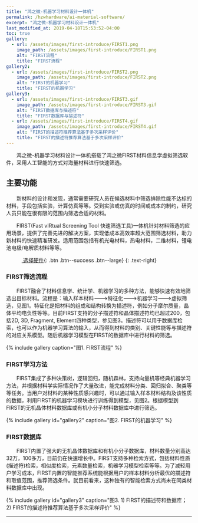 ```yaml
---
title: "鸿之微-机器学习材料设计一体机"
permalink: /hzwhardware/ai-material-software/
excerpt: "鸿之微-机器学习材料设计一体机"
last_modified_at: 2019-04-18T15:53:52-04:00
toc: true
gallery:
  - url: /assets/images/first-introduce/FIRST1.png
    image_path: /assets/images/first-introduce/FIRST1.png
    alt: "FIRST流程"
    title: "FIRST流程"
gallery2:
  - url: /assets/images/first-introduce/FIRST2.png
    image_path: /assets/images/first-introduce/FIRST2.png
    alt: "FIRST的机器学习"
    title: "FIRST的机器学习"
gallery3:
  - url: /assets/images/first-introduce/FIRST3.gif
    image_path: /assets/images/first-introduce/FIRST3.gif
    alt: "FIRST数据库与描述符"
    title: "FIRST数据库与描述符"
  - url: /assets/images/first-introduce/FIRST4.gif
    image_path: /assets/images/first-introduce/FIRST4.gif
    alt: "FIRST的描述符推荐算法基于多次采样评价"
    title: "FIRST的描述符推荐算法基于多次采样评价"
---
```


&emsp;&emsp;鸿之微-机器学习材料设计一体机搭载了鸿之微FIRST材料信息学虚拟筛选软件，采用人工智能的方式对海量材料进行快速筛选。

## 主要功能

&emsp;&emsp;新材料的设计和发现，通常需要研究人员在候选材料中筛选排除性能不达标的材料，手段包括实验，计算仿真等等。受到实验或仿真的时间或成本的制约，研究人员只能在很有限的范围内筛选合适的材料。

&emsp;&emsp;FIRST(Fast vIRtual Screening Tool 快速筛选工具)一体机针对材料筛选的应用场景，提供了完善先进的解决方案，实现低成本高效率超大范围筛选材料，助力新材料的快速精准研发。适用范围包括有机光电材料，热电材料，二维材料，锂电池电极/电解质材料等等。

&emsp;&emsp;&emsp;[<i class="fas fa-shopping-cart"></i> 选择硬件](/hzwhardware/ai-material-hardware/){: .btn .btn--success .btn--large}
{: .text-right}

### FIRST筛选流程

&emsp;&emsp;FIRST融合了材料信息学、统计学、机器学习的多种方法，能够快速有效地筛选出目标材料。流程是：输入样本材料--->特征化--->机器学习--->虚拟筛选，见图1。特征化是把材料的组成和结构转换为描述符，例如分子摩尔质量，晶体平均电负性等等。目前FIRST支持的分子描述符和晶体描述符均已超过200，包括2D, 3D, Fragment, Element四种类型，参见图3。描述符可以用于数据库检索，也可以作为机器学习算法的输入，从而得到材料的类别、关键性能等与描述符的对应关系模型。随后机器学习模型在FIRST的数据库中进行材料的筛选。

{% include gallery caption="图1. FIRST流程" %}

### FIRST学习方法

&emsp;&emsp;FIRST集成了多种决策树，逻辑回归，随机森林，支持向量机等经典机器学习方法，并根据材料学实际情况作了大量改进，能完成材料分类、回归拟合、聚类等等任务。当用户对材料的某种性质感兴趣时，可以通过输入样本材料结构及该性质的数据，利用FIRST的机器学习模块进行训练得到模型，见图2。根据模型到FIRST的无机晶体材料数据库或有机小分子材料数据库中进行筛选。

{% include gallery id="gallery2" caption="图2. FIRST的机器学习" %}


### FIRST数据库

&emsp;&emsp;FIRST内置了强大的无机晶体数据库和有机小分子数据库，材料数量分别高达32万，100多万，目前仍在快速增长中。FIRST支持多种检索方式，包括材料性质(描述符)检索，相似度检索，元素数量检索，机器学习模型检索等等。为了减轻用户学习成本，FIRST内置的智能推荐系统能根据用户的样本材料分析最优的描述符和取值范围，推荐筛选条件。就目前看来，这种独有的智能检索方式尚未在同类材料数据库中出现。

{% include gallery id="gallery3" caption="图3. 1) FIRST的描述符和数据库；2) FIRST的描述符推荐算法基于多次采样评价" %}

---
